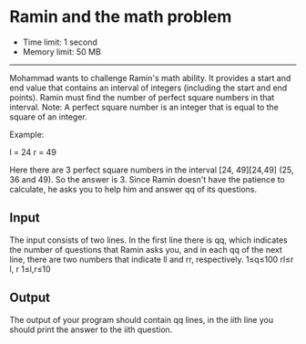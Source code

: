 # Ramin and the math problem

- Time limit: 1 second
- Memory limit: 50 MB

---

Mohammad wants to challenge Ramin's math ability. It provides a start and end value that contains an interval of integers (including the start and end points). Ramin must find the number of perfect square numbers in that interval.
Note: A perfect square number is an integer that is equal to the square of an integer.

Example:

l = 24
r = 49

Here there are 3 perfect square numbers in the interval [24, 49][24,49] (25, 36 and 49). So the answer is 3.
Since Ramin doesn't have the patience to calculate, he asks you to help him and answer qq of its questions.

## Input
The input consists of two lines. In the first line there is qq, which indicates the number of questions that Ramin asks you, and in each qq of the next line, there are two numbers that indicate ll and rr, respectively.
1≤q≤100
rl≤r
l, r 1≤l,r≤10

 

## Output
The output of your program should contain qq lines, in the iith line you should print the answer to the iith question.
